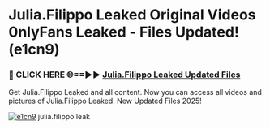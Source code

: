 # Julia.Filippo Leaked Original Videos 0nlyFans Leaked - Files Updated! (e1cn9)

<h3>🔴 CLICK HERE 🌐==►► <a href="https://tinyurl.com/2jnfzry5" rel="nofollow">Julia.Filippo Leaked Updated Files</a></h3>

Get Julia.Filippo Leaked and all content. Now you can access all videos and pictures of Julia.Filippo Leaked. New Updated Files 2025!

[![e1cn9](https://i.imgur.com/GyGTBgg.gif)](https://tinyurl.com/2jnfzry5)
julia.filippo leak